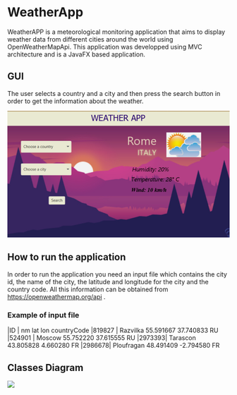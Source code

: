 # WeatherApp

WeatherAPP is a meteorological monitoring application that aims to display weather data from different cities around the world using OpenWeatherMapApi. 
This application was developped using MVC architecture and is a JavaFX based application.

## GUI

The user selects a country and a city and then press the search button in order to get the information about the weather.

![](/src/main/resources/images/gui.png)


## How to run the application

In order to run the application you need an input file which contains the city id, the name of the city, the latitude and longitude for the city and the country code.
All this information can be obtained from https://openweathermap.org/api .

### Example of input file

|ID		  |       nm		        lat		          lon		      countryCode
|819827	|        Razvilka	    55.591667       37.740833	  RU
|524901	|        Moscow	      55.752220       37.615555	  RU
|2973393|	        Tarascon	    43.805828       4.660280	  FR
|2986678|	        Ploufragan	  48.491409       -2.794580	  FR


## Classes Diagram

![](/src/main/resources/images/ClassDiagram)
